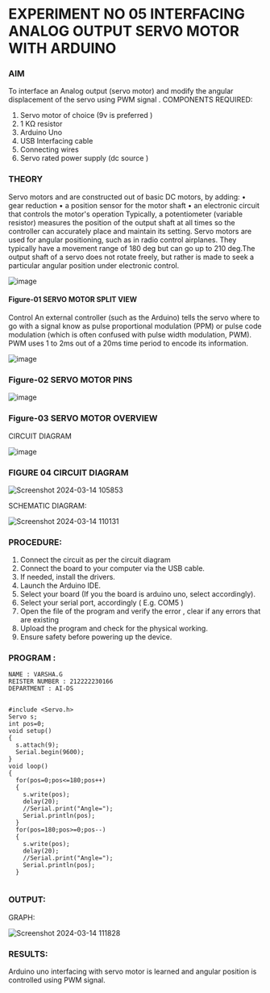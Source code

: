 # EXPERIMENT NO 05 INTERFACING ANALOG OUTPUT SERVO MOTOR WITH ARDUINO

### AIM
To interface an Analog output (servo motor) and modify the angular displacement of the servo using PWM signal .
COMPONENTS REQUIRED:
1.	Servo motor of choice (9v is preferred )
2.	1 KΩ resistor 
3.	Arduino Uno 
4.	USB Interfacing cable 
5.	Connecting wires 
6.	Servo rated power supply (dc source )


### THEORY
Servo motors and are constructed out of basic DC motors, by adding:
•	 gear reduction
•	 a position sensor for the motor shaft
•	 an electronic circuit that controls the motor's operation
Typically, a potentiometer (variable resistor) measures the position of the output shaft at all times so the controller can accurately place and maintain its setting.
Servo motors are used for angular positioning, such as in radio control airplanes.  They typically have a movement range of 180 deg but can go up to 210 deg.The output shaft of a servo does not rotate freely, but rather is made to seek a particular angular position under electronic control. 


![image](https://user-images.githubusercontent.com/36288975/163544439-1f477927-fcd4-42f0-9ce4-c863fdbf1210.png)



#### Figure-01 SERVO MOTOR SPLIT VIEW 
Control 
An external controller (such as the Arduino) tells the servo where to go with a signal know as pulse proportional modulation (PPM) or pulse code modulation (which is often confused with pulse width modulation, PWM). PWM uses 1 to 2ms out of a 20ms time period to encode its information.
 
 
 ![image](https://user-images.githubusercontent.com/36288975/163544482-3027136f-7135-4f3d-a23f-8dc2fe04194d.png)

### Figure-02 SERVO MOTOR PINS

 ![image](https://user-images.githubusercontent.com/36288975/163544513-ca497421-e6ba-4f91-871f-5cfba77f22a8.png)


### Figure-03 SERVO MOTOR OVERVIEW 

 


 





CIRCUIT DIAGRAM
 
 
 ![image](https://user-images.githubusercontent.com/36288975/163544618-6eb8a7b5-7f1a-428a-8d9f-fd899b145efb.png)

### FIGURE 04 CIRCUIT DIAGRAM

![Screenshot 2024-03-14 105853](https://github.com/varsha-2005/EXPERIMENT-NO--05-INTERFACING-ANALOG-OUTPUT-SERVO-MOTOR-WITH-ARDUINO-/assets/119288183/1edfe1f2-4f07-47c2-aadc-3bdc0bc1a218)

SCHEMATIC DIAGRAM:

![Screenshot 2024-03-14 110131](https://github.com/varsha-2005/EXPERIMENT-NO--05-INTERFACING-ANALOG-OUTPUT-SERVO-MOTOR-WITH-ARDUINO-/assets/119288183/408f976b-bd07-4a21-9a90-fc3fc5b53bdb)

### PROCEDURE:
1.	Connect the circuit as per the circuit diagram 
2.	Connect the board to your computer via the USB cable.
3.	If needed, install the drivers.
4.	Launch the Arduino IDE.
5.	Select your board (If you the board is arduino uno, select accordingly).
6.	Select your serial port, accordingly ( E.g. COM5 )
7.	Open the file of the program  and verify the error , clear if any errors that are existing 
8.	Upload the program and check for the physical working. 
9.	Ensure safety before powering up the device.


### PROGRAM :
```
NAME : VARSHA.G
REISTER NUMBER : 212222230166
DEPARTMENT : AI-DS


#include <Servo.h>
Servo s;
int pos=0;
void setup()
{
  s.attach(9);
  Serial.begin(9600);
}
void loop()
{
  for(pos=0;pos<=180;pos++)
  {
    s.write(pos);
    delay(20);
    //Serial.print("Angle=");
    Serial.println(pos);
  }
  for(pos=180;pos>=0;pos--)
  {
    s.write(pos);
    delay(20);
    //Serial.print("Angle=");
    Serial.println(pos);
  }


```
### OUTPUT:



GRAPH:

![Screenshot 2024-03-14 111828](https://github.com/varsha-2005/EXPERIMENT-NO--05-INTERFACING-ANALOG-OUTPUT-SERVO-MOTOR-WITH-ARDUINO-/assets/119288183/dbd228cd-e00a-465e-801d-8d96e08c734e)















### RESULTS: 
Arduino uno interfacing with servo motor is learned and angular position is controlled using PWM signal.
